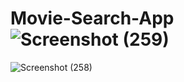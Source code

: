 # Movie-Search-App![Screenshot (259)](https://user-images.githubusercontent.com/82902746/141119367-084630d2-bbf3-4d05-a78e-eee6ff663782.png)
![Screenshot (258)](https://user-images.githubusercontent.com/82902746/141119555-fe12572b-6d10-47e6-9dc4-f0bed27d6007.png)

